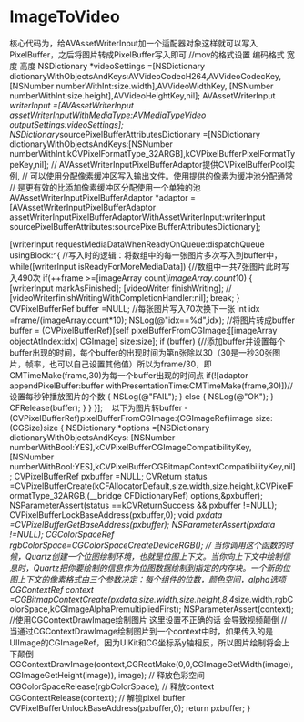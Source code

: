 # ImageToVideo
核心代码为，给AVAssetWriterInput加一个适配器对象这样就可以写入PixelBuffer，之后将图片转成PixelBuffer写入即可
//mov的格式设置 编码格式 宽度 高度
    NSDictionary *videoSettings =[NSDictionary dictionaryWithObjectsAndKeys:AVVideoCodecH264,AVVideoCodecKey,
                                  [NSNumber numberWithInt:size.width],AVVideoWidthKey,
                                  [NSNumber numberWithInt:size.height],AVVideoHeightKey,nil];
    AVAssetWriterInput *writerInput =[AVAssetWriterInput assetWriterInputWithMediaType:AVMediaTypeVideo outputSettings:videoSettings];
    NSDictionary*sourcePixelBufferAttributesDictionary =[NSDictionary dictionaryWithObjectsAndKeys:[NSNumber numberWithInt:kCVPixelFormatType_32ARGB],kCVPixelBufferPixelFormatTypeKey,nil];
//    AVAssetWriterInputPixelBufferAdaptor提供CVPixelBufferPool实例,
//    可以使用分配像素缓冲区写入输出文件。使用提供的像素为缓冲池分配通常
//    是更有效的比添加像素缓冲区分配使用一个单独的池
    AVAssetWriterInputPixelBufferAdaptor *adaptor =[AVAssetWriterInputPixelBufferAdaptor assetWriterInputPixelBufferAdaptorWithAssetWriterInput:writerInput sourcePixelBufferAttributes:sourcePixelBufferAttributesDictionary];
    
   [writerInput requestMediaDataWhenReadyOnQueue:dispatchQueue usingBlock:^{
        //写入时的逻辑：将数组中的每一张图片多次写入到buffer中，
        while([writerInput isReadyForMoreMediaData])
        {//数组中一共7张图片此时写入490次
            if(++frame >=[imageArray count]*imageArray.count*10)
            {
                [writerInput markAsFinished];
                [videoWriter finishWriting];
                //              [videoWriterfinishWritingWithCompletionHandler:nil];
                break;
            }
            CVPixelBufferRef buffer =NULL;
            //每张图片写入70次换下一张
            int idx =frame/(imageArray.count*10);
            NSLog(@"idx==%d",idx);
            //将图片转成buffer
            buffer = (CVPixelBufferRef)[self pixelBufferFromCGImage:[[imageArray objectAtIndex:idx] CGImage] size:size];
            if (buffer)
            {//添加buffer并设置每个buffer出现的时间，每个buffer的出现时间为第n张除以30（30是一秒30张图片，帧率，也可以自己设置其他值）所以为frame/30，即CMTimeMake(frame,30)为每一个buffer出现的时间点
                if(![adaptor appendPixelBuffer:buffer withPresentationTime:CMTimeMake(frame,30)])//设置每秒钟播放图片的个数
                {
                    NSLog(@"FAIL");
                }
                else
                {
                    NSLog(@"OK");
                }
                CFRelease(buffer);
            }
        }
    }];
    以下为图片转buffer
    - (CVPixelBufferRef)pixelBufferFromCGImage:(CGImageRef)image size:(CGSize)size {
    NSDictionary *options =[NSDictionary dictionaryWithObjectsAndKeys:
                            [NSNumber numberWithBool:YES],kCVPixelBufferCGImageCompatibilityKey,
                            [NSNumber numberWithBool:YES],kCVPixelBufferCGBitmapContextCompatibilityKey,nil];
    CVPixelBufferRef pxbuffer =NULL;
    CVReturn status =CVPixelBufferCreate(kCFAllocatorDefault,size.width,size.height,kCVPixelFormatType_32ARGB,(__bridge CFDictionaryRef) options,&pxbuffer);
    NSParameterAssert(status ==kCVReturnSuccess && pxbuffer !=NULL);
    CVPixelBufferLockBaseAddress(pxbuffer,0);
    void *pxdata =CVPixelBufferGetBaseAddress(pxbuffer);
    NSParameterAssert(pxdata !=NULL);
    CGColorSpaceRef rgbColorSpace=CGColorSpaceCreateDeviceRGB();
//    当你调用这个函数的时候，Quartz创建一个位图绘制环境，也就是位图上下文。当你向上下文中绘制信息时，Quartz把你要绘制的信息作为位图数据绘制到指定的内存块。一个新的位图上下文的像素格式由三个参数决定：每个组件的位数，颜色空间，alpha选项
    CGContextRef context =CGBitmapContextCreate(pxdata,size.width,size.height,8,4*size.width,rgbColorSpace,kCGImageAlphaPremultipliedFirst);
    NSParameterAssert(context);
//使用CGContextDrawImage绘制图片  这里设置不正确的话 会导致视频颠倒
//    当通过CGContextDrawImage绘制图片到一个context中时，如果传入的是UIImage的CGImageRef，因为UIKit和CG坐标系y轴相反，所以图片绘制将会上下颠倒
    CGContextDrawImage(context,CGRectMake(0,0,CGImageGetWidth(image),CGImageGetHeight(image)), image);
// 释放色彩空间
    CGColorSpaceRelease(rgbColorSpace);
// 释放context
    CGContextRelease(context);
// 解锁pixel buffer
    CVPixelBufferUnlockBaseAddress(pxbuffer,0);
    return pxbuffer;
}
